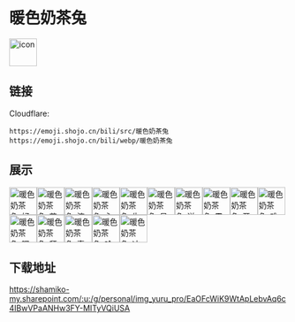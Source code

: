 # 暖色奶茶兔
<img src="https://emoji.shojo.cn/bili/src/暖色奶茶兔/icon.png" width="50" height="50" alt="icon">

## 链接
Cloudflare:
```
https://emoji.shojo.cn/bili/src/暖色奶茶兔
https://emoji.shojo.cn/bili/webp/暖色奶茶兔
```
## 展示
<img src="https://emoji.shojo.cn/bili/src/暖色奶茶兔/暖色奶茶兔-好吃.png" width="50" height="50" alt="暖色奶茶兔-好吃"><img src="https://emoji.shojo.cn/bili/src/暖色奶茶兔/暖色奶茶兔-花花.png" width="50" height="50" alt="暖色奶茶兔-花花"><img src="https://emoji.shojo.cn/bili/src/暖色奶茶兔/暖色奶茶兔-流口水.png" width="50" height="50" alt="暖色奶茶兔-流口水"><img src="https://emoji.shojo.cn/bili/src/暖色奶茶兔/暖色奶茶兔-心累.png" width="50" height="50" alt="暖色奶茶兔-心累"><img src="https://emoji.shojo.cn/bili/src/暖色奶茶兔/暖色奶茶兔-生气.png" width="50" height="50" alt="暖色奶茶兔-生气"><img src="https://emoji.shojo.cn/bili/src/暖色奶茶兔/暖色奶茶兔-呆.png" width="50" height="50" alt="暖色奶茶兔-呆"><img src="https://emoji.shojo.cn/bili/src/暖色奶茶兔/暖色奶茶兔-送给你.png" width="50" height="50" alt="暖色奶茶兔-送给你"><img src="https://emoji.shojo.cn/bili/src/暖色奶茶兔/暖色奶茶兔-震惊.png" width="50" height="50" alt="暖色奶茶兔-震惊"><img src="https://emoji.shojo.cn/bili/src/暖色奶茶兔/暖色奶茶兔-开心.png" width="50" height="50" alt="暖色奶茶兔-开心"><img src="https://emoji.shojo.cn/bili/src/暖色奶茶兔/暖色奶茶兔-难过.png" width="50" height="50" alt="暖色奶茶兔-难过"><img src="https://emoji.shojo.cn/bili/src/暖色奶茶兔/暖色奶茶兔-嘿嘿.png" width="50" height="50" alt="暖色奶茶兔-嘿嘿"><img src="https://emoji.shojo.cn/bili/src/暖色奶茶兔/暖色奶茶兔-拜拜.png" width="50" height="50" alt="暖色奶茶兔-拜拜"><img src="https://emoji.shojo.cn/bili/src/暖色奶茶兔/暖色奶茶兔-真棒.png" width="50" height="50" alt="暖色奶茶兔-真棒"><img src="https://emoji.shojo.cn/bili/src/暖色奶茶兔/暖色奶茶兔-哈哈哈哈.png" width="50" height="50" alt="暖色奶茶兔-哈哈哈哈"><img src="https://emoji.shojo.cn/bili/src/暖色奶茶兔/暖色奶茶兔-冲鸭.png" width="50" height="50" alt="暖色奶茶兔-冲鸭">

## 下载地址

https://shamiko-my.sharepoint.com/:u:/g/personal/img_yuru_pro/EaOFcWiK9WtApLebvAq6c4IBwVPaANHw3FY-MITyVQiUSA